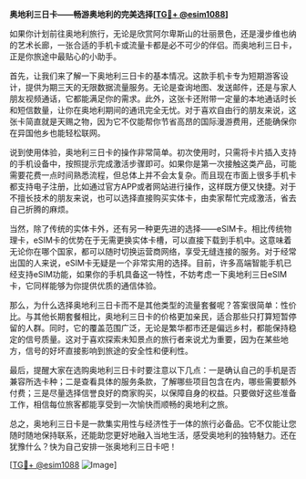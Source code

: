 **奥地利三日卡——畅游奥地利的完美选择[[TG💪+ @esim1088](https://t.me/s/esim1088)]**

如果你计划前往奥地利旅行，无论是欣赏阿尔卑斯山的壮丽景色，还是漫步维也纳的艺术长廊，一张合适的手机卡或流量卡都是必不可少的伴侣。而奥地利三日卡，正是你旅途中最贴心的小助手。

首先，让我们来了解一下奥地利三日卡的基本情况。这款手机卡专为短期游客设计，提供为期三天的无限数据流量服务。无论是查询地图、发送邮件，还是与家人朋友视频通话，它都能满足你的需求。此外，这张卡还附带一定量的本地通话时长和短信数量，让你在奥地利期间的通讯完全无忧。对于喜欢自由行的朋友来说，这张卡简直就是天赐之物，因为它不仅能帮你节省高昂的国际漫游费用，还能确保你在异国他乡也能轻松联网。

说到使用体验，奥地利三日卡的操作非常简单。初次使用时，只需将卡片插入支持的手机设备中，按照提示完成激活步骤即可。如果你是第一次接触这类产品，可能需要花费一点时间熟悉流程，但总体上并不会太复杂。而且现在市面上很多手机卡都支持电子注册，比如通过官方APP或者网站进行操作，这样既方便又快捷。对于不擅长技术的朋友来说，也可以选择直接购买实体卡，由卖家帮忙完成激活，省去自己折腾的麻烦。

当然，除了传统的实体卡外，还有另一种更先进的选择——eSIM卡。相比传统物理卡，eSIM卡的优势在于无需更换实体卡槽，可以直接下载到手机中。这意味着无论你在哪个国家，都可以随时切换运营商网络，享受无缝连接的服务。对于经常出国的人来说，eSIM卡无疑是一个非常实用的选择。目前，许多高端智能手机已经支持eSIM功能，如果你的手机具备这一特性，不妨考虑一下奥地利三日eSIM卡，它同样能够为你提供优质的通信体验。

那么，为什么选择奥地利三日卡而不是其他类型的流量套餐呢？答案很简单：性价比。与其他长期套餐相比，奥地利三日卡的价格更加亲民，适合那些只打算短暂停留的人群。同时，它的覆盖范围广泛，无论是繁华都市还是偏远乡村，都能保持稳定的信号质量。这对于喜欢探索未知景点的旅行者来说尤为重要，因为在某些地方，信号的好坏直接影响到旅途的安全性和便利性。

最后，提醒大家在选购奥地利三日卡时要注意以下几点：一是确认自己的手机是否兼容所选卡种；二是查看具体的服务条款，了解哪些项目包含在内，哪些需要额外付费；三是尽量选择信誉良好的商家购买，以保障自身的权益。只要做好这些准备工作，相信每位旅客都能享受到一次愉快而顺畅的奥地利之旅。

总之，奥地利三日卡是一款集实用性与经济性于一体的旅行必备品。它不仅能让您随时随地保持联系，还能助您更好地融入当地生活，感受奥地利的独特魅力。还在犹豫什么？快为自己安排一张奥地利三日卡吧！

[[TG💪+ @esim1088](https://t.me/s/esim1088) ![Image](https://i.postimg.cc/4NQfJmqS/Snipaste-2025-05-13-00-14-12.png)]